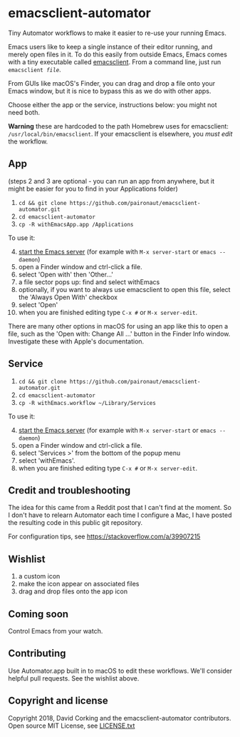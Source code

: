 # emacsclient-automator
<!--
Copyright 2018, David Corking and the emacsclient-automator contributors
SPDX-License-Identifier: MIT
-->
Tiny Automator workflows to make it easier to re-use your running
Emacs.

Emacs users like to keep a single instance of their editor running,
and merely open files in it. To do this easily from outside Emacs,
Emacs comes with a tiny executable called
[emacsclient](https://www.emacswiki.org/emacs/EmacsClient). From a
command line, just run <code>emacsclient <em>file</em></code>.

From GUIs like macOS's Finder, you can drag and drop a file onto your
Emacs window, but it is nice to bypass this as we do with other apps.

Choose either the app or the service, instructions below: you might
not need both.

**Warning** these are hardcoded to the path Homebrew uses for
emacsclient: `/usr/local/bin/emacsclient`. If your emacsclient is
elsewhere, you *must edit* the workflow.

## App

(steps 2 and 3 are optional - you can run an app from anywhere, but it
might be easier for you to find in your Applications folder)

1. `cd && git clone https://github.com/paironaut/emacsclient-automator.git`
2. `cd emacsclient-automator`
3. `cp -R withEmacsApp.app /Applications`

To use it:

4. [start the Emacs
   server](https://www.gnu.org/software/emacs/manual/html_node/emacs/Emacs-Server.html)
   (for example with `M-x server-start` or `emacs --daemon`)
5. open a Finder window and ctrl-click a file.
6. select 'Open with' then 'Other...'
7. a file sector pops up: find and select withEmacs
8. optionally, if you want to always use emacsclient to open this
   file, select the 'Always Open With' checkbox
9. select 'Open'
10. when you are finished editing type `C-x #` or `M-x server-edit`.

There are many other options in macOS for using an app like this to
open a file, such as the 'Open with: Change All ...' button in the
Finder Info window. Investigate these with Apple's documentation.

## Service

1. `cd && git clone https://github.com/paironaut/emacsclient-automator.git`
2. `cd emacsclient-automator`
3. `cp -R withEmacs.workflow ~/Library/Services`

To use it:

4. [start the Emacs
   server](https://www.gnu.org/software/emacs/manual/html_node/emacs/Emacs-Server.html)
   (for example with `M-x server-start` or `emacs --daemon`)
5. open a Finder window and ctrl-click a file.
6. select 'Services >' from the bottom of the popup menu
7. select 'withEmacs'.
8. when you are finished editing type `C-x #` or `M-x server-edit`.

## Credit and troubleshooting

The idea for this came from a Reddit post that I can't find at the
moment. So I don't have to relearn Automator each time I configure a
Mac, I have posted the resulting code in this public git repository.

For configuration tips, see https://stackoverflow.com/a/39907215

## Wishlist

1. a custom icon
2. make the icon appear on associated files
3. drag and drop files onto the app icon

## Coming soon

Control Emacs from your watch.

## Contributing

Use Automator.app built in to macOS to edit these workflows. We'll
consider helpful pull requests. See the wishlist above.

## Copyright and license

Copyright 2018, David Corking and the emacsclient-automator
contributors. Open source MIT License, see [LICENSE.txt](LICENSE.txt)
